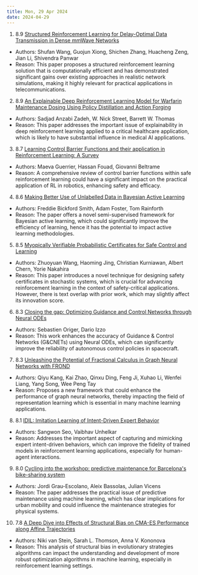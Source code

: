 ```yaml
---
title: Mon, 29 Apr 2024
date: 2024-04-29
---
```

1. 8.9 [Structured Reinforcement Learning for Delay-Optimal Data Transmission in Dense mmWave Networks](https://arxiv.org/abs/2404.16920)
* Authors: Shufan Wang, Guojun Xiong, Shichen Zhang, Huacheng Zeng, Jian Li, Shivendra Panwar
* Reason: This paper proposes a structured reinforcement learning solution that is computationally efficient and has demonstrated significant gains over existing approaches in realistic network simulations, making it highly relevant for practical applications in telecommunications.

2. 8.9 [An Explainable Deep Reinforcement Learning Model for Warfarin Maintenance Dosing Using Policy Distillation and Action Forging](https://arxiv.org/abs/2404.17187)
* Authors: Sadjad Anzabi Zadeh, W. Nick Street, Barrett W. Thomas
* Reason: This paper addresses the important issue of explainability in deep reinforcement learning applied to a critical healthcare application, which is likely to have substantial influence in medical AI applications.

3. 8.7 [Learning Control Barrier Functions and their application in Reinforcement Learning: A Survey](https://arxiv.org/abs/2404.16879)
* Authors: Maeva Guerrier, Hassan Fouad, Giovanni Beltrame
* Reason: A comprehensive review of control barrier functions within safe reinforcement learning could have a significant impact on the practical application of RL in robotics, enhancing safety and efficacy.

4. 8.6 [Making Better Use of Unlabelled Data in Bayesian Active Learning](https://arxiv.org/abs/2404.17249)
* Authors: Freddie Bickford Smith, Adam Foster, Tom Rainforth
* Reason: The paper offers a novel semi-supervised framework for Bayesian active learning, which could significantly improve the efficiency of learning, hence it has the potential to impact active learning methodologies.

5. 8.5 [Myopically Verifiable Probabilistic Certificates for Safe Control and Learning](https://arxiv.org/abs/2404.16883)
* Authors: Zhuoyuan Wang, Haoming Jing, Christian Kurniawan, Albert Chern, Yorie Nakahira
* Reason: This paper introduces a novel technique for designing safety certificates in stochastic systems, which is crucial for advancing reinforcement learning in the context of safety-critical applications. However, there is text overlap with prior work, which may slightly affect its innovation score.

6. 8.3 [Closing the gap: Optimizing Guidance and Control Networks through Neural ODEs](https://arxiv.org/abs/2404.16908)
* Authors: Sebastien Origer, Dario Izzo
* Reason: This work enhances the accuracy of Guidance & Control Networks (G&CNETs) using Neural ODEs, which can significantly improve the reliability of autonomous control policies in spacecraft.

7. 8.3 [Unleashing the Potential of Fractional Calculus in Graph Neural Networks with FROND](https://arxiv.org/abs/2404.17099)
* Authors: Qiyu Kang, Kai Zhao, Qinxu Ding, Feng Ji, Xuhao Li, Wenfei Liang, Yang Song, Wee Peng Tay
* Reason: Proposes a new framework that could enhance the performance of graph neural networks, thereby impacting the field of representation learning which is essential in many machine learning applications.

8. 8.1 [IDIL: Imitation Learning of Intent-Driven Expert Behavior](https://arxiv.org/abs/2404.16989)
* Authors: Sangwon Seo, Vaibhav Unhelkar
* Reason: Addresses the important aspect of capturing and mimicking expert intent-driven behaviors, which can improve the fidelity of trained models in reinforcement learning applications, especially for human-agent interactions.

9. 8.0 [Cycling into the workshop: predictive maintenance for Barcelona's bike-sharing system](https://arxiv.org/abs/2404.17217)
* Authors: Jordi Grau-Escolano, Aleix Bassolas, Julian Vicens
* Reason: The paper addresses the practical issue of predictive maintenance using machine learning, which has clear implications for urban mobility and could influence the maintenance strategies for physical systems.

10. 7.8 [A Deep Dive into Effects of Structural Bias on CMA-ES Performance along Affine Trajectories](https://arxiv.org/abs/2404.17323)
* Authors: Niki van Stein, Sarah L. Thomson, Anna V. Kononova
* Reason: This analysis of structural bias in evolutionary strategies algorithms can impact the understanding and development of more robust optimization algorithms in machine learning, especially in reinforcement learning settings.


